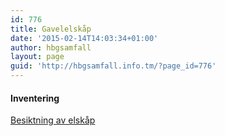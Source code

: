 ```yaml
---
id: 776
title: Gavelelskåp
date: '2015-02-14T14:03:34+01:00'
author: hbgsamfall
layout: page
guid: 'http://hbgsamfall.info.tm/?page_id=776'
---
```


#### Inventering

[Besiktning av elskåp](http://www.hbgsamfall.win/wp-content/uploads/2015/02/Besiktning-av-elskåp.pdf)